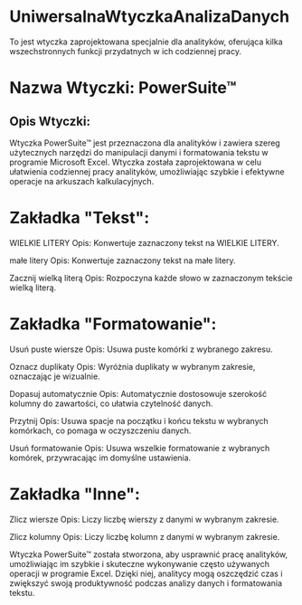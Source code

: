# UniwersalnaWtyczkaAnalizaDanych
To jest wtyczka zaprojektowana specjalnie dla analityków, oferująca kilka wszechstronnych funkcji przydatnych w ich codziennej pracy.

<h1>Nazwa Wtyczki: PowerSuite™ </h1>

<h2>Opis Wtyczki:</h2>

Wtyczka PowerSuite™ jest przeznaczona dla analityków i zawiera szereg użytecznych narzędzi do manipulacji danymi i formatowania tekstu w programie Microsoft Excel. Wtyczka została zaprojektowana w celu ułatwienia codziennej pracy analityków, umożliwiając szybkie i efektywne operacje na arkuszach kalkulacyjnych.

<h1>Zakładka "Tekst":</h1>

WIELKIE LITERY
Opis: Konwertuje zaznaczony tekst na WIELKIE LITERY.

małe litery
Opis: Konwertuje zaznaczony tekst na małe litery.

Zacznij wielką literą
Opis: Rozpoczyna każde słowo w zaznaczonym tekście wielką literą.

<h1>Zakładka "Formatowanie":</h1>

Usuń puste wiersze
Opis: Usuwa puste komórki z wybranego zakresu.

Oznacz duplikaty
Opis: Wyróżnia duplikaty w wybranym zakresie, oznaczając je wizualnie.

Dopasuj automatycznie
Opis: Automatycznie dostosowuje szerokość kolumny do zawartości, co ułatwia czytelność danych.

Przytnij
Opis: Usuwa spacje na początku i końcu tekstu w wybranych komórkach, co pomaga w oczyszczeniu danych.

Usuń formatowanie
Opis: Usuwa wszelkie formatowanie z wybranych komórek, przywracając im domyślne ustawienia.

<h1>Zakładka "Inne":</h1>

Zlicz wiersze
Opis: Liczy liczbę wierszy z danymi w wybranym zakresie.

Zlicz kolumny
Opis: Liczy liczbę kolumn z danymi w wybranym zakresie.

Wtyczka PowerSuite™ została stworzona, aby usprawnić pracę analityków, umożliwiając im szybkie i skuteczne wykonywanie często używanych operacji w programie Excel. Dzięki niej, analitycy mogą oszczędzić czas i zwiększyć swoją produktywność podczas analizy danych i formatowania tekstu.
